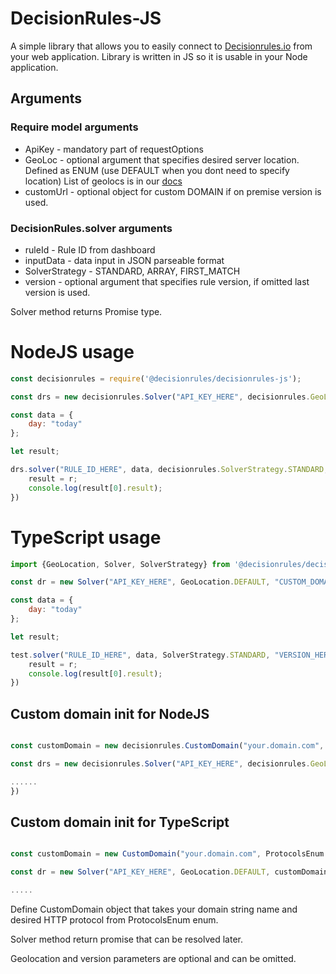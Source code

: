 # DecisionRules-JS

A simple library that allows you to easily connect to [Decisionrules.io](https://decisionrules.io) from your web application.
Library is written in JS so it is usable in your Node application.

## Arguments

### Require model arguments

* ApiKey - mandatory part of requestOptions
* GeoLoc - optional argument that specifies desired server location. Defined as ENUM (use DEFAULT when you dont need to specify location) List of geolocs is in our [docs](https://docs.decisionrules.io/docs/api/geo-location)
* customUrl - optional object for custom DOMAIN if on premise version is used.

### DecisionRules.solver arguments

* ruleId - Rule ID from dashboard
* inputData - data input in JSON parseable format
* SolverStrategy - STANDARD, ARRAY, FIRST_MATCH 
* version - optional argument that specifies rule version, if omitted last version is used.

Solver method returns Promise<any> type.

# NodeJS usage
```javascript
const decisionrules = require('@decisionrules/decisionrules-js');

const drs = new decisionrules.Solver("API_KEY_HERE", decisionrules.GeoLocation.DEFAULT, new CustomDomain);

const data = {
    day: "today"
};

let result;

drs.solver("RULE_ID_HERE", data, decisionrules.SolverStrategy.STANDARD, "VERSION_HERE").then(r => {
    result = r;
    console.log(result[0].result);
})
```

# TypeScript usage
```javascript
import {GeoLocation, Solver, SolverStrategy} from '@decisionrules/decisionrules-js';

const dr = new Solver("API_KEY_HERE", GeoLocation.DEFAULT, "CUSTOM_DOMAIN_HERE");

const data = {
    day: "today"
};

let result;

test.solver("RULE_ID_HERE", data, SolverStrategy.STANDARD, "VERSION_HERE").then(r => {
    result = r;
    console.log(result[0].result);
})
```

## Custom domain init for NodeJS
```javascript

const customDomain = new decisionrules.CustomDomain("your.domain.com", decisionrules.ProtocolsEnum.HTTP);

const drs = new decisionrules.Solver("API_KEY_HERE", decisionrules.GeoLocation.DEFAULT, customDomain);

......
})
```

## Custom domain init for TypeScript
```javascript

const customDomain = new CustomDomain("your.domain.com", ProtocolsEnum.HTTPS);

const dr = new Solver("API_KEY_HERE", GeoLocation.DEFAULT, customDomain);

.....
```
Define CustomDomain object that takes your domain string name and desired HTTP protocol from ProtocolsEnum enum.

Solver method return promise that can be resolved later.

Geolocation and version parameters are optional and can be omitted.

